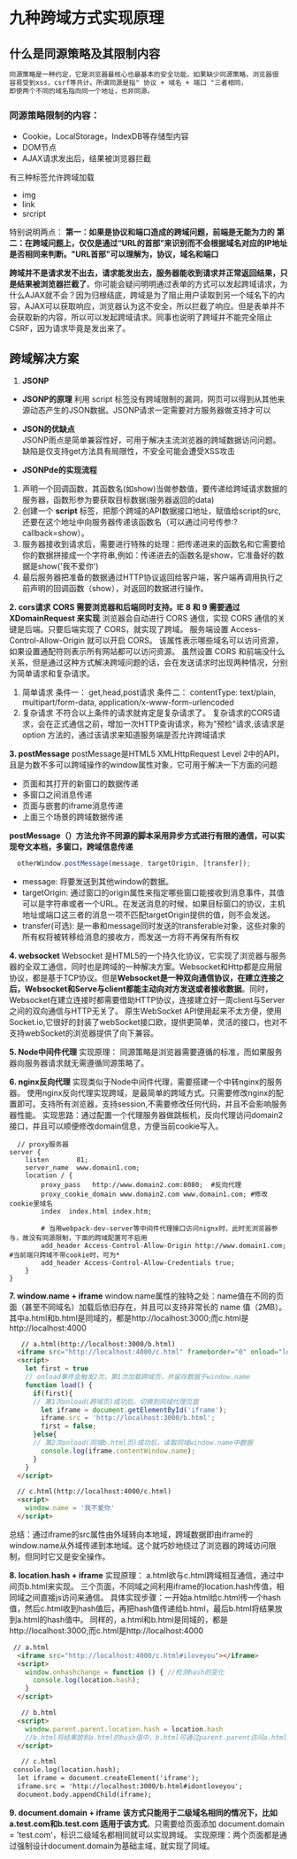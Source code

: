 # 九种跨域方式实现原理

## 什么是同源策略及其限制内容

``` html
同源策略是一种约定，它是浏览器最核心也最基本的安全功能，如果缺少同源策略，浏览器很
容易受到xss，csrf等共计。所谓同源是指" 协议 + 域名 + 端口 "三者相同，
即使两个不同的域名指向同一个地址，也非同源。
```

### 同源策略限制的内容：
+ Cookie，LocalStorage，IndexDB等存储型内容
+ DOM节点
+ AJAX请求发出后，结果被浏览器拦截

有三种标签允许跨域加载

+ img
+ link
+ srcript

特别说明两点：
**第一：如果是协议和端口造成的跨域问题，前端是无能为力的**
**第二：在跨域问题上，仅仅是通过“URL的首部”来识别而不会根据域名对应的IP地址是否相同来判断。"URL首部"可以理解为，协议，域名和端口**

**跨域并不是请求发不出去，请求能发出去，服务器能收到请求并正常返回结果，只是结果被浏览器拦截了**。你可能会疑问明明通过表单的方式可以发起跨域请求，为什么AJAX就不会？因为归根结底，跨域是为了阻止用户读取到另一个域名下的内容，AJAX可以获取响应，浏览器认为这不安全，所以拦截了响应。但是表单并不会获取新的内容，所以可以发起跨域请求。同事也说明了跨域并不能完全阻止CSRF，因为请求毕竟是发出来了。

## 跨域解决方案

1. **JSONP**
  + **JSONP的原理**
  利用 script 标签没有跨域限制的漏洞，网页可以得到从其他来源动态产生的JSON数据。JSONP请求一定需要对方服务器做支持才可以  
  
  + **JSON的优缺点**  
  JSONP雨点是简单兼容性好，可用于解决主流浏览器的跨域数据访问问题。缺陷是仅支持get方法具有局限性，不安全可能会遭受XSS攻击
  + **JSONPde的实现流程**
  1. 声明一个回调函数，其函数名(如show)当做参数值，要传递给跨域请求数据的服务器，函数形参为要获取目标数据(服务器返回的data)
  2. 创建一个 **script** 标签，把那个跨域的API数据接口地址，赋值给script的src,还要在这个地址中向服务器传递该函数名（可以通过问号传参:?callback=show）。
  3. 服务器接收到请求后，需要进行特殊的处理：把传递进来的函数名和它需要给你的数据拼接成一个字符串,例如：传递进去的函数名是show，它准备好的数据是show('我不爱你')
  4. 最后服务器把准备的数据通过HTTP协议返回给客户端，客户端再调用执行之前声明的回调函数（show），对返回的数据进行操作。

**2. cors请求**
  **CORS 需要浏览器和后端同时支持。IE 8 和 9 需要通过 XDomainRequest 来实现**
  浏览器会自动进行 CORS 通信，实现 CORS 通信的关键是后端。只要后端实现了 CORS，就实现了跨域。
  服务端设置 Access-Control-Allow-Origin 就可以开启 CORS。 该属性表示哪些域名可以访问资源，如果设置通配符则表示所有网站都可以访问资源。
  虽然设置 CORS 和前端没什么关系，但是通过这种方式解决跨域问题的话，会在发送请求时出现两种情况，分别为简单请求和复杂请求。  

  1. 简单请求
  条件一： get,head,post请求
  条件二： contentType: text/plain, multipart/form-data, application/x-www-form-urlencoded  
  2. 复杂请求
  不符合以上条件的请求就肯定是复杂请求了。 复杂请求的CORS请求，会在正式通信之前，增加一次HTTP查询请求，称为"预检"请求,该请求是 option 方法的，通过该请求来知道服务端是否允许跨域请求

  **3. postMessage**
  postMessage是HTML5 XMLHttpRequest Level 2中的API，且是为数不多可以跨域操作的window属性对象，它可用于解决一下方面的问题
  + 页面和其打开的新窗口的数据传递
  + 多窗口之间消息传递
  + 页面与嵌套的iframe消息传递
  + 上面三个场景的跨域数据传递

  **postMessage（）方法允许不同源的脚本采用异步方式进行有限的通信，可以实现夸文本档，多窗口，跨域信息传递**
  ```javascript
    otherWindow.postMessage(message, targetOrigin, [transfer]);
  ```
  + message: 将要发送到其他window的数据。
  + targetOrigin: 通过窗口的origin属性来指定哪些窗口能接收到消息事件，其值可以是字符串或者一个URL。在发送消息的时候，如果目标窗口的协议，主机地址或端口这三者的消息一项不匹配targetOrigin提供的值，则不会发送。
  + transfer(可选): 是一串和message同时发送的transferable对象，这些对象的所有权将被转移给消息的接收方，而发送一方将不再保有所有权

**4. websocket**
Websocket 是HTML5的一个持久化协议，它实现了浏览器与服务器的全双工通信，同时也是跨域的一种解决方案。Websocket和Http都是应用层协议，都是基于TCP协议。但是**Websocket是一种双向通信协议，在建立连接之后，Websocket和Serve与client都能主动向对方发送或者接收数据**。同时，Websocket在建立连接时都需要借助HTTP协议，连接建立好一周client与Server之间的双向通信与HTTP无关了。
原生WebSocket API使用起来不太方便，使用Socket.io,它很好的封装了webSocket接口欧，提供更简单，灵活的接口，也对不支持webSocket的浏览器提供了向下兼容。

**5. Node中间件代理**
实现原理： 同源策略是浏览器需要遵循的标准，而如果服务器向服务器请求就无需遵循同源策略了。

**6. nginx反向代理**
实现类似于Node中间件代理，需要搭建一个中转nginx的服务器。
使用nginx反向代理实现跨域，是最简单的跨域方式。只需要修改nginx的配置即可。支持所有浏览器，支持session,不需要修改任何代码，并且不会影响服务器性能。
实现思路：通过配置一个代理服务器做跳板机，反向代理访问domain2接口，并且可以顺便修改domain信息，方便当前cookie写入。
```
  // proxy服务器
server {
    listen       81;
    server_name  www.domain1.com;
    location / {
        proxy_pass   http://www.domain2.com:8080;  #反向代理
        proxy_cookie_domain www.domain2.com www.domain1.com; #修改cookie里域名
        index  index.html index.htm;

        # 当用webpack-dev-server等中间件代理接口访问nignx时，此时无浏览器参与，故没有同源限制，下面的跨域配置可不启用
        add_header Access-Control-Allow-Origin http://www.domain1.com;  #当前端只跨域不带cookie时，可为*
        add_header Access-Control-Allow-Credentials true;
    }
}
```

**7. window.name + iframe**
window.name属性的独特之处：name值在不同的页面（甚至不同域名）加载后依旧存在，并且可以支持非常长的 name 值（2MB）。
其中a.html和b.html是同域的，都是http://localhost:3000;而c.html是http://localhost:4000
```html
   // a.html(http://localhost:3000/b.html)
  <iframe src="http://localhost:4000/c.html" frameborder="0" onload="load()" id="iframe"></iframe>
  <script>
    let first = true
    // onload事件会触发2次，第1次加载跨域页，并留存数据于window.name
    function load() {
      if(first){
      // 第1次onload(跨域页)成功后，切换到同域代理页面
        let iframe = document.getElementById('iframe');
        iframe.src = 'http://localhost:3000/b.html';
        first = false;
      }else{
      // 第2次onload(同域b.html页)成功后，读取同域window.name中数据
        console.log(iframe.contentWindow.name);
      }
    }
  </script>
```
```html
  // c.html(http://localhost:4000/c.html)
  <script>
    window.name = '我不爱你'  
  </script>
```
总结：通过iframe的src属性由外域转向本地域，跨域数据即由iframe的window.name从外域传递到本地域。这个就巧妙地绕过了浏览器的跨域访问限制，但同时它又是安全操作。

**8. location.hash + iframe**
实现原理： a.html欲与c.html跨域相互通信，通过中间页b.html来实现。 三个页面，不同域之间利用iframe的location.hash传值，相同域之间直接js访问来通信。
具体实现步骤：一开始a.html给c.html传一个hash值，然后c.html收到hash值后，再把hash值传递给b.html，最后b.html将结果放到a.html的hash值中。
同样的，a.html和b.html是同域的，都是http://localhost:3000;而c.html是http://localhost:4000
```html
 // a.html
  <iframe src="http://localhost:4000/c.html#iloveyou"></iframe>
  <script>
    window.onhashchange = function () { //检测hash的变化
      console.log(location.hash);
    }
  </script>
```
```html
   // b.html
  <script>
    window.parent.parent.location.hash = location.hash 
    //b.html将结果放到a.html的hash值中，b.html可通过parent.parent访问a.html页面
  </script>
```
```html
   // c.html
 console.log(location.hash);
  let iframe = document.createElement('iframe');
  iframe.src = 'http://localhost:3000/b.html#idontloveyou';
  document.body.appendChild(iframe);
```

**9. document.domain + iframe**
**该方式只能用于二级域名相同的情况下，比如a.test.com和b.test.com 适用于该方式**。只需要给页面添加 document.domain = 'test.com'，标识二级域名都相同就可以实现跨域。
实现原理：两个页面都是通过强制设计document.domain为基础主域，就实现了同域。
